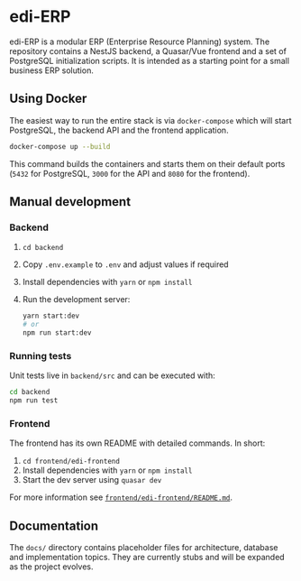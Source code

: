 # edi-ERP

edi-ERP is a modular ERP (Enterprise Resource Planning) system.  The
repository contains a NestJS backend, a Quasar/Vue frontend and a set of
PostgreSQL initialization scripts.  It is intended as a starting point for a
small business ERP solution.

## Using Docker

The easiest way to run the entire stack is via `docker-compose` which will
start PostgreSQL, the backend API and the frontend application.

```bash
docker-compose up --build
```

This command builds the containers and starts them on their default ports
(`5432` for PostgreSQL, `3000` for the API and `8080` for the frontend).

## Manual development

### Backend

1. `cd backend`
2. Copy `.env.example` to `.env` and adjust values if required
3. Install dependencies with `yarn` or `npm install`
4. Run the development server:

   ```bash
   yarn start:dev
   # or
   npm run start:dev
   ```

### Running tests

Unit tests live in `backend/src` and can be executed with:

```bash
cd backend
npm run test
```

### Frontend

The frontend has its own README with detailed commands.  In short:

1. `cd frontend/edi-frontend`
2. Install dependencies with `yarn` or `npm install`
3. Start the dev server using `quasar dev`

For more information see
[`frontend/edi-frontend/README.md`](frontend/edi-frontend/README.md).

## Documentation

The `docs/` directory contains placeholder files for architecture, database and
implementation topics.  They are currently stubs and will be expanded as the
project evolves.
